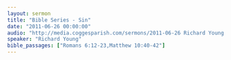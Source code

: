 ```yaml
---
layout: sermon
title: "Bible Series - Sin"
date: "2011-06-26 00:00:00"
audio: "http://media.coggesparish.com/sermons/2011-06-26 Richard Young.mp3"
speaker: "Richard Young"
bible_passages: ["Romans 6:12-23,Matthew 10:40-42"]
---
```


